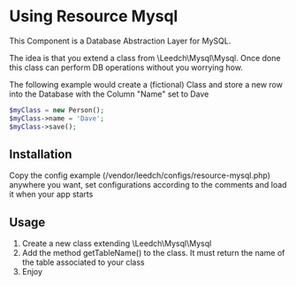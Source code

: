 # Using Resource Mysql #

This Component is a Database Abstraction Layer for MySQL. 

The idea is that you extend a class from \Leedch\Mysql\Mysql. Once done this class
can perform DB operations without you worrying how. 

The following example would create a (fictional) Class and store a new row into 
the Database with the Column "Name" set to Dave
```php
$myClass = new Person();
$myClass->name = 'Dave';
$myClass->save();
```

## Installation ##
Copy the config example (/vendor/leedch/configs/resource-mysql.php) anywhere you
want, set configurations according to the comments and load it when your app starts
 
## Usage ##
1. Create a new class extending \Leedch\Mysql\Mysql
2. Add the method getTableName() to the class. It must return the name of the table associated to your class
3. Enjoy


